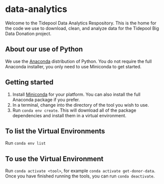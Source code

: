 # data-analytics
Welcome to the Tidepool Data Analytics Respository. This is the home
for the code we use to download, clean, and analyze data for the Tidepool
Big Data Donation project.

## About our use of Python
We use the [Anaconda](https://www.anaconda.com/) distribution of Python.
You do not require the full Anaconda installer, you only need to use Miniconda
 to get started.

## Getting started
1. Install [Miniconda](https://conda.io/miniconda.html) for your platform. You
can also install the full Anaconda package if you prefer.
1. In a terminal, change into the directory of the tool you wish to use.
1. Run `conda env create`. This will download all of the package dependencies
and install them in a virtual environment.

## To list the Virtual Environments
Run `conda env list`

## To use the Virtual Environment
Run `conda activate <tool>`, for example `conda activate get-donor-data`.
Once you have finished running the tools, you can run `conda deactivate`.

